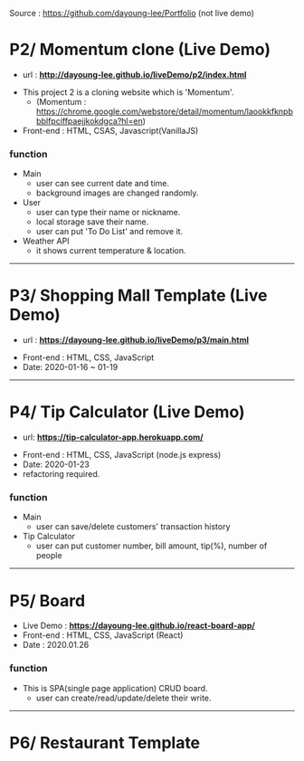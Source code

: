 Source : https://github.com/dayoung-lee/Portfolio (not live demo)
# P2/ Momentum clone (Live Demo)
+ url : <b>http://dayoung-lee.github.io/liveDemo/p2/index.html</b>
- This project 2 is a cloning website which is 'Momentum'.
  + (Momentum : https://chrome.google.com/webstore/detail/momentum/laookkfknpbbblfpciffpaejjkokdgca?hl=en)
- Front-end : HTML, CSAS, Javascript(VanillaJS)

### function
+ Main
  + user can see current date and time.
  + background images are changed randomly.
+ User
  + user can type their name or nickname.
  + local storage save their name.
  + user can put 'To Do List' and remove it.
+ Weather API
  + it shows current temperature & location.  
--------
# P3/ Shopping Mall Template (Live Demo)
+ url : <b>https://dayoung-lee.github.io/liveDemo/p3/main.html</b>
- Front-end : HTML, CSS, JavaScript
- Date: 2020-01-16 ~ 01-19
---------
# P4/ Tip Calculator (Live Demo)
+ url: <b>https://tip-calculator-app.herokuapp.com/</b>
- Front-end : HTML, CSS, JavaScript (node.js express)
- Date: 2020-01-23
- refactoring required.
### function
+ Main
  + user can save/delete customers' transaction history
+ Tip Calculator
  + user can put customer number, bill amount, tip(%), number of people
---------
# P5/ Board
- Live Demo : <b>https://dayoung-lee.github.io/react-board-app/</b>
- Front-end : HTML, CSS, JavaScript (React)
- Date : 2020.01.26

### function
+ This is SPA(single page application) CRUD board.
   + user can create/read/update/delete their write.
----
# P6/ Restaurant Template


